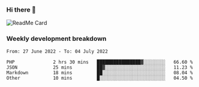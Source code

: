 ### Hi there 👋

<!--
**itzcy/itzcy** is a ✨ _special_ ✨ repository because its `README.md` (this file) appears on your GitHub profile.

Here are some ideas to get you started:

- 🔭 I’m currently working on ...
- 🌱 I’m currently learning ...
- 👯 I’m looking to collaborate on ...
- 🤔 I’m looking for help with ...
- 💬 Ask me about ...
- 📫 How to reach me: ...
- 😄 Pronouns: ...
- ⚡ Fun fact: ...
-->
![ReadMe Card](https://github-readme-stats.vercel.app/api?username=itzcy&show_icons=true&title_color=2d3198&icon_color=797cb8&text_color=24292e&bg_color=f6f8fa)

### Weekly development breakdown
<!--START_SECTION:waka-->

```text
From: 27 June 2022 - To: 04 July 2022

PHP              2 hrs 30 mins   ████████████████▓░░░░░░░░   66.60 %
JSON             25 mins         ██▓░░░░░░░░░░░░░░░░░░░░░░   11.23 %
Markdown         18 mins         ██░░░░░░░░░░░░░░░░░░░░░░░   08.04 %
Other            10 mins         █░░░░░░░░░░░░░░░░░░░░░░░░   04.50 %
```

<!--END_SECTION:waka-->
